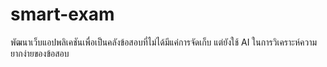 # smart-exam
พัฒนาเว็บแอปพลิเคชันเพื่อเป็นคลังข้อสอบที่ไม่ได้มีแค่การจัดเก็บ แต่ยังใช้ AI ในการวิเคราะห์ความยากง่ายของข้อสอบ
